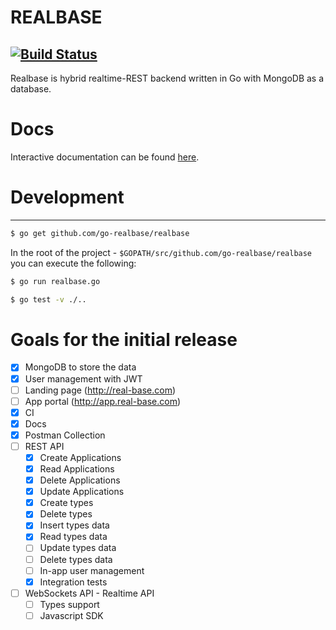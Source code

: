 # REALBASE
[![Build Status](https://travis-ci.org/go-realbase/realbase.svg?branch=master)](https://travis-ci.org/go-realbase/realbase)
--------------
Realbase is hybrid realtime-REST backend written in Go with MongoDB as a database.

# Docs

Interactive documentation can be found [here](http://docs.realbas3.apiary.io/#reference).

# Development
--------------

```bash
$ go get github.com/go-realbase/realbase
```

In the root of the project - `$GOPATH/src/github.com/go-realbase/realbase` you can execute the following:

```bash
$ go run realbase.go
```

```bash
$ go test -v ./..
```

# Goals for the initial release

- [x] MongoDB to store the data
- [x] User management with JWT 
- [ ] Landing page (http://real-base.com)
- [ ] App portal (http://app.real-base.com)
- [x] CI
- [x] Docs
- [x] Postman Collection
- [ ] REST API
  - [x] Create Applications
  - [x] Read Applications
  - [x] Delete Applications
  - [x] Update Applications
  - [x] Create types
  - [x] Delete types
  - [x] Insert types data
  - [x] Read types data
  - [ ] Update types data
  - [ ] Delete types data
  - [ ] In-app user management
  - [x] Integration tests
- [ ] WebSockets API - Realtime API
  - [ ] Types support
  - [ ] Javascript SDK

